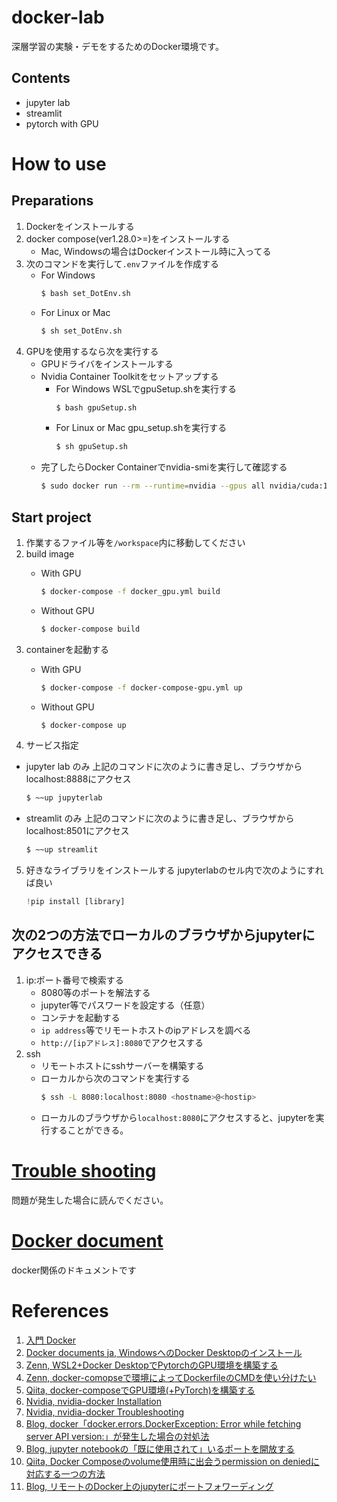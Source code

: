 # docker-lab
深層学習の実験・デモをするためのDocker環境です。

## Contents
- jupyter lab
- streamlit
- pytorch with GPU

# How to use
## Preparations
1. Dockerをインストールする
2. docker compose(ver1.28.0>=)をインストールする
    - Mac, Windowsの場合はDockerインストール時に入ってる
3. 次のコマンドを実行して`.env`ファイルを作成する
    - For Windows
        ```sh
        $ bash set_DotEnv.sh
        ```
    - For Linux or Mac
        ```sh
        $ sh set_DotEnv.sh
        ```
4. GPUを使用するなら次を実行する
    - GPUドライバをインストールする
    - Nvidia Container Toolkitをセットアップする
        - For Windows
            WSLでgpuSetup.shを実行する
            ```sh
            $ bash gpuSetup.sh
            ```
        - For Linux or Mac
            gpu_setup.shを実行する
            ```sh
            $ sh gpuSetup.sh
            ```
    - 完了したらDocker Containerでnvidia-smiを実行して確認する
        ```sh
        $ sudo docker run --rm --runtime=nvidia --gpus all nvidia/cuda:11.6.2-base-ubuntu20.04 nvidia-smi
        ```
## Start project
1. 作業するファイル等を`/workspace`内に移動してください
2. build image
    - With GPU
        ```sh
        $ docker-compose -f docker_gpu.yml build
        ```

    - Without GPU
        ```sh
        $ docker-compose build
        ```
3. containerを起動する
    - With GPU
        ```sh
        $ docker-compose -f docker-compose-gpu.yml up
        ```

    - Without GPU
        ```sh
        $ docker-compose up
        ```
4. サービス指定
- jupyter lab のみ
    上記のコマンドに次のように書き足し、ブラウザからlocalhost:8888にアクセス
    ```sh
    $ ~~up jupyterlab
    ```

- streamlit のみ
    上記のコマンドに次のように書き足し、ブラウザからlocalhost:8501にアクセス
    ```sh
    $ ~~up streamlit
    ```
5. 好きなライブラリをインストールする
    jupyterlabのセル内で次のようにすれば良い
    ```python
    !pip install [library]
    ```

## 次の2つの方法でローカルのブラウザからjupyterにアクセスできる
1. ip:ポート番号で検索する
    - 8080等のポートを解法する
    - jupyter等でパスワードを設定する（任意）
    - コンテナを起動する
    - `ip address`等でリモートホストのipアドレスを調べる
    - `http://[ipアドレス]:8080`でアクセスする
2. ssh
    - リモートホストにsshサーバーを構築する
    - ローカルから次のコマンドを実行する
        ```sh
        $ ssh -L 8080:localhost:8080 <hostname>@<hostip>
        ```
    - ローカルのブラウザから`localhost:8080`にアクセスすると、jupyterを実行することができる。


# [Trouble shooting](docs/trouble_shooting.md)
問題が発生した場合に読んでください。

# [Docker document](docs/docker_doc.md)
docker関係のドキュメントです

# References
1. [入門 Docker](https://y-ohgi.com/introduction-docker/)
2. [Docker documents ja, WindowsへのDocker Desktopのインストール](https://docs.docker.jp/docker-for-windows/install.html)
1. [Zenn, WSL2+Docker DesktopでPytorchのGPU環境を構築する](https://zenn.dev/takeguchi/articles/361e12a5321095)
2. [Zenn, docker-comopseで環境によってDockerfileのCMDを使い分けたい](https://zenn.dev/akira_kashihara/articles/073b4b19a13840)
3. [Qiita, docker-composeでGPU環境(+PyTorch)を構築する](https://qiita.com/Sicut_study/items/32eb5dbaec514de4fc45)
4. [Nvidia, nvidia-docker Installation](https://docs.nvidia.com/datacenter/cloud-native/container-toolkit/install-guide.html#docker)
5. [Nvidia, nvidia-docker Troubleshooting](https://docs.nvidia.com/datacenter/cloud-native/container-toolkit/troubleshooting.html)
6. [Blog, docker「docker.errors.DockerException: Error while fetching server API version:」が発生した場合の対処法](https://mebee.info/2021/10/13/post-44471/)
7. [Blog, jupyter notebookの「既に使用されて」いるポートを開放する](https://life-is-miracle-wind.blog.jp/archives/30965602.html)
8. [Qiita, Docker Composeのvolume使用時に出会うpermission on deniedに対応する一つの方法](https://qiita.com/cheekykorkind/items/ba912b62d1f59ea1b41e)
9. [Blog, リモートのDocker上のjupyterにポートフォワーディング](https://no-retire-no-life.com/ec2-docker-jupyter/)
